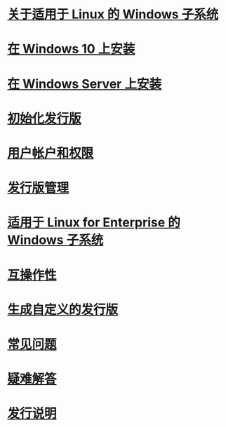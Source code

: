 # [关于适用于 Linux 的 Windows 子系统](./about.md)
# [在 Windows 10 上安装](./install-win10.md)
# [在 Windows Server 上安装](./install-on-server.md)
# [初始化发行版](./initialize-distro.md)
# [用户帐户和权限](./user-support.md)
# [发行版管理](./wsl-config.md)
# [适用于 Linux for Enterprise 的 Windows 子系统](./enterprise.md)
# [互操作性](./interop.md)
# [生成自定义的发行版](./build-custom-distro.md)
# [常见问题](./faq.md)
# [疑难解答](./troubleshooting.md)
# [发行说明](./release-notes.md)

